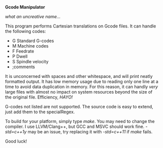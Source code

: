 **Gcode Manipulator**

*what an uncreative name...*

This program performs Cartesian translations on Gcode files.
It can handle the following codes:

- G Standard G-codes
- M Machine codes
- F Feedrate
- P Dwell
- S Spindle velocity
- ;comments

It is unconcerned with spaces and other whitespace, and will print neatly formatted output.
It has low memory usage due to reading only one line at a time to avoid data duplication in memory.
For this reason, it can handly _very_ large files with almost no impact on system resources beyond
the size of the original file. Efficiency, *HAYO!*

G-codes not listed are not supported.  The source code is easy to extend, just add them to the specialRegex.

To build for your platform, simply type _make_.
You may need to change the compiler.  I use LLVM/Clang++, but GCC and MSVC should work fine.
_-std=c++1y_ may be an issue, try replacing it with _-std=c++11_ if _make_ fails.

Good luck!
